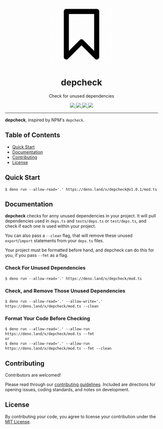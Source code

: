 <p align="center">
  <img height="200" src="./logo.png" alt="depcheck logo">
  <h1 align="center">depcheck</h1>
</p>
<p align="center">Check for unused dependencies</p>
<p align="center">
  <a href="https://github.com/ebebbington/depcheck/releases">
    <img src="https://img.shields.io/github/release/ebebbington/depcheck.svg?color=bright_green&label=latest">
  </a>
  <a href="https://github.com/ebebbington/depcheck/actions">
    <img src="https://img.shields.io/github/workflow/status/ebebbington/depcheck/master?label=tests">
  </a>
  <a href="https://github.com/ebebbington/depcheck/actions">
    <img src="https://img.shields.io/github/workflow/status/ebebbington/depcheck/CodeQL?label=CodeQL">
  </a>
  <a href="https://sonarcloud.io/dashboard?id=ebebbington_depcheck">
    <img src="https://sonarcloud.io/api/project_badges/measure?project=ebebbington_depcheck&metric=alert_status">
  </a>
</p>

---

**depcheck**, inspired by NPM's `depcheck`.

## Table of Contents

- [Quick Start](#quick-start)
- [Documentation](#documentation)
- [Contributing](#contributing)
- [License](#license)

## Quick Start

```
$ deno run --allow-read='.' https://deno.land/x/depcheck@v1.0.1/mod.ts
```

## Documentation

**depcheck** checks for anny unused dependencies in your project. It will pull
dependencies used in `deps.ts` and `tests/deps.ts` or `test/deps.ts`, and check
if each one is used within your project.

You can also pass a `--clean` flag, that will remove these unused
`export`/`import` statements from your `deps.ts` files.

Your project must be formatted before hand, and depcheck can do this for you, if
you pass `--fmt` as a flag.

### Check For Unused Dependencies

```
$ deno run --allow-read='.' https://deno.land/x/depcheck/mod.ts
```

### Check, and Remove Those Unused Dependencies

```
$ deno run --allow-read='.' --allow-write='.' https://deno.land/x/depcheck/mod.ts --clean
```

### Format Your Code Before Checking

```
$ deno run --allow-read='.' --allow-run https://deno.land/x/depcheck/mod.ts --fmt
or
$ deno run --allow-read='.' --allow-run https://deno.land/x/depcheck/mod.ts --fmt --clean
```

## Contributing

Contributors are welcomed!

Please read through our [contributing guidelines](./.github/CONTRIBUTING.md).
Included are directions for opening issues, coding standards, and notes on
development.

## License

By contributing your code, you agree to license your contribution under the
[MIT License](./LICENSE).
